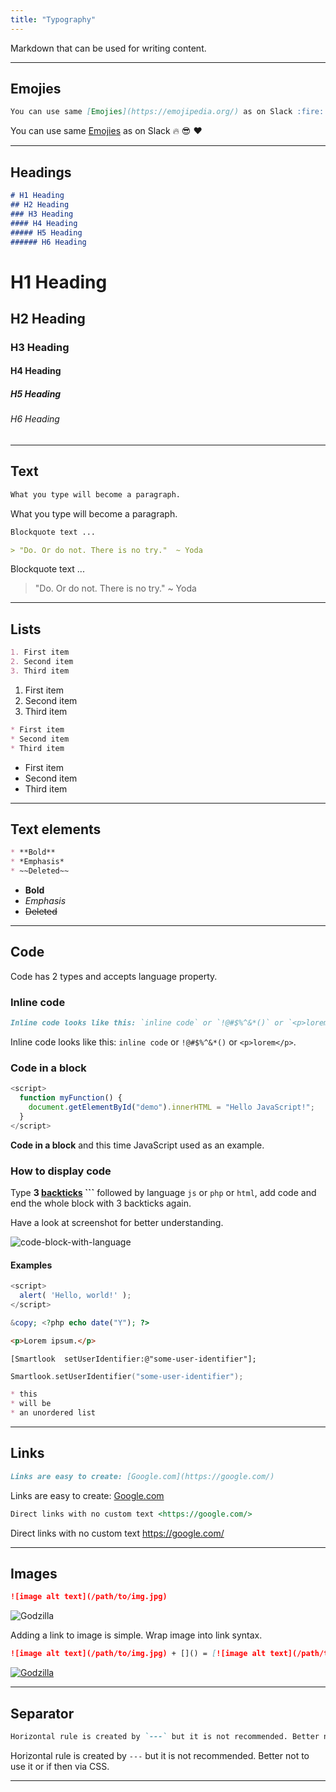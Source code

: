 ```yaml
---
title: "Typography"
---
```


Markdown that can be used for writing content.

---

## Emojies

```md
You can use same [Emojies](https://emojipedia.org/) as on Slack :fire: :sunglasses: :heart:
```

You can use same [Emojies](https://emojipedia.org/) as on Slack :fire: :sunglasses: :heart:

---

## Headings

```md
# H1 Heading
## H2 Heading
### H3 Heading
#### H4 Heading
##### H5 Heading
###### H6 Heading
```

# H1 Heading
## H2 Heading
### H3 Heading
#### H4 Heading
##### H5 Heading
###### H6 Heading

---

## Text

```md
What you type will become a paragraph.
```

What you type will become a paragraph.

```md
Blockquote text ...

> "Do. Or do not. There is no try."  ~ Yoda
```

Blockquote text ...

> "Do. Or do not. There is no try."  ~ Yoda

---

## Lists

```md
1. First item
2. Second item
3. Third item
```

1. First item
2. Second item
3. Third item

```md
* First item
* Second item
* Third item
```

* First item
* Second item
* Third item

---

## Text elements

```md
* **Bold**
* *Emphasis*
* ~~Deleted~~
```

* **Bold**
* *Emphasis*
* ~~Deleted~~

---

## Code

Code has 2 types and accepts language property.

### Inline code

```md
Inline code looks like this: `inline code` or `!@#$%^&*()` or `<p>lorem</p>`. 
```

Inline code looks like this: `inline code` or `!@#$%^&*()` or `<p>lorem</p>`. 

### Code in a block

```js
<script>
  function myFunction() { 
    document.getElementById("demo").innerHTML = "Hello JavaScript!";
  }
</script>
```

**Code in a block** and this time JavaScript used as an example.

### How to display code

Type **3 [backticks](https://www.google.com/search?ei=z0sMW5f2HcKrswHJi7ToDQ&q=%60+backtick&oq=%60+backtick&gs_l=psy-ab.3..0i67k1j0i7i30k1l9.14290.16267.0.16597.3.3.0.0.0.0.114.342.0j3.3.0....0...1c.1.64.psy-ab..0.3.342...0.0.WFRLstR8oMY) \`\`\`** followed by language `js` or `php` or `html`, add code and end the whole block with 3 backticks again.

Have a look at screenshot for better understanding.

![code-block-with-language](/assets/img/pages/typography/code-block-with-language.png)

#### Examples

```js
<script>
  alert( 'Hello, world!' );
</script>
```

```php
&copy; <?php echo date("Y"); ?>
```

```html
<p>Lorem ipsum.</p>
```

```objc
[Smartlook  setUserIdentifier:@"some-user-identifier"];
```

```swift
Smartlook.setUserIdentifier("some-user-identifier");
```

```md
* this 
* will be 
* an unordered list
```

---

## Links

```md
Links are easy to create: [Google.com](https://google.com/)
```

Links are easy to create: [Google.com](https://google.com/)

```md
Direct links with no custom text <https://google.com/>
```

Direct links with no custom text <https://google.com/>

---

## Images

```md
![image alt text](/path/to/img.jpg)
```

![Godzilla](/assets/img/pages/typography/godzilla-01.jpg)

Adding a link to image is simple. Wrap image into link syntax.

```md
![image alt text](/path/to/img.jpg) + []() = [![image alt text](/path/to/img.jpg)](link)

```

[![Godzilla](/assets/img/pages/typography/godzilla-02.jpeg)](https://en.wikipedia.org/wiki/Godzilla)

---

## Separator

```md
Horizontal rule is created by `---` but it is not recommended. Better not to use it or if then via CSS.
```

Horizontal rule is created by `---` but it is not recommended. Better not to use it or if then via CSS.

---